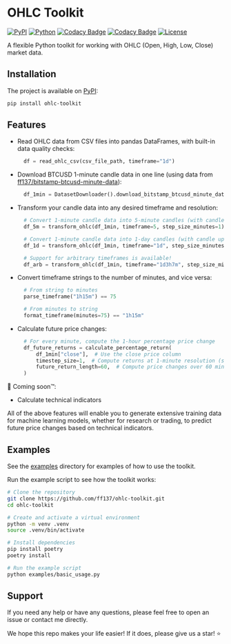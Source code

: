 # OHLC Toolkit

[![PyPI](https://img.shields.io/pypi/v/ohlc-toolkit)](https://pypi.org/project/ohlc-toolkit/)
[![Python](https://img.shields.io/pypi/pyversions/ohlc-toolkit.svg)](https://pypi.org/project/ohlc-toolkit/)
[![Codacy Badge](https://app.codacy.com/project/badge/Grade/0db6f73fe9bb4e8a8591055a6ea284f2)](https://app.codacy.com/gh/ff137/ohlc-toolkit/dashboard?utm_source=gh&utm_medium=referral&utm_content=&utm_campaign=Badge_grade)
[![Codacy Badge](https://app.codacy.com/project/badge/Coverage/0db6f73fe9bb4e8a8591055a6ea284f2)](https://app.codacy.com/gh/ff137/ohlc-toolkit/dashboard?utm_source=gh&utm_medium=referral&utm_content=&utm_campaign=Badge_coverage)
[![License](https://img.shields.io/badge/License-Apache%202.0-blue.svg)](https://opensource.org/licenses/Apache-2.0)

A flexible Python toolkit for working with OHLC (Open, High, Low, Close) market data.

## Installation

The project is available on [PyPI](https://pypi.org/project/ohlc-toolkit/):

```bash
pip install ohlc-toolkit
```

## Features

- Read OHLC data from CSV files into pandas DataFrames, with built-in data quality checks:

  ```py
    df = read_ohlc_csv(csv_file_path, timeframe="1d")
  ```

- Download BTCUSD 1-minute candle data in one line (using data from [ff137/bitstamp-btcusd-minute-data](https://github.com/ff137/bitstamp-btcusd-minute-data)):

  ```py
    df_1min = DatasetDownloader().download_bitstamp_btcusd_minute_data(bulk=True)
  ```

- Transform your candle data into any desired timeframe and resolution:

  ```py
    # Convert 1-minute candle data into 5-minute candles (with candle updated every minute)
    df_5m = transform_ohlc(df_1min, timeframe=5, step_size_minutes=1)

    # Convert 1-minute candle data into 1-day candles (with candle updated every day)
    df_1d = transform_ohlc(df_1min, timeframe="1d", step_size_minutes=1440)  
  
    # Support for arbitrary timeframes is available!
    df_arb = transform_ohlc(df_1min, timeframe="1d3h7m", step_size_minutes=33)
  ```

- Convert timeframe strings to the number of minutes, and vice versa:

  ```py
    # From string to minutes
    parse_timeframe("1h15m") == 75

    # From minutes to string
    format_timeframe(minutes=75) == "1h15m"
  ```

- Calculate future price changes:

  ```py
    # For every minute, compute the 1-hour percentage price change
    df_future_returns = calculate_percentage_return(
        df_1min["close"],  # Use the close price column
        timestep_size=1,  # Compute returns at 1-minute resolution (same as input)
        future_return_length=60,  # Compute price changes over 60 minutes
    )
  ```

🚧 Coming soon™️:

- Calculate technical indicators

All of the above features will enable you to generate extensive training data for machine learning models, whether for research or trading, to predict future price changes based on technical indicators.

## Examples

See the [examples](examples/README.md) directory for examples of how to use the toolkit.

Run the example script to see how the toolkit works:

```bash
# Clone the repository
git clone https://github.com/ff137/ohlc-toolkit.git
cd ohlc-toolkit

# Create and activate a virtual environment
python -m venv .venv
source .venv/bin/activate

# Install dependencies
pip install poetry
poetry install

# Run the example script
python examples/basic_usage.py
```

## Support

If you need any help or have any questions, please feel free to open an issue or contact me directly.

We hope this repo makes your life easier! If it does, please give us a star! ⭐
